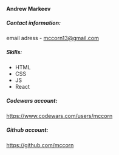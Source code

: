 **Andrew Markeev**

##### Contact information:
email adress - mccorn13@gmail.com

##### Skills:
* HTML
* CSS
* JS
* React

##### Codewars account: 
https://www.codewars.com/users/mccorn

##### Github account: 
https://github.com/mccorn

